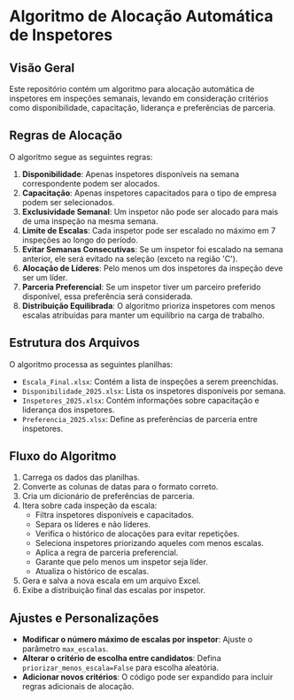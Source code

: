 # Algoritmo de Alocação Automática de Inspetores

## Visão Geral
Este repositório contém um algoritmo para alocação automática de inspetores em inspeções semanais, levando em consideração critérios como disponibilidade, capacitação, liderança e preferências de parceria.

## Regras de Alocação
O algoritmo segue as seguintes regras:

1. **Disponibilidade**: Apenas inspetores disponíveis na semana correspondente podem ser alocados.
2. **Capacitação**: Apenas inspetores capacitados para o tipo de empresa podem ser selecionados.
3. **Exclusividade Semanal**: Um inspetor não pode ser alocado para mais de uma inspeção na mesma semana.
4. **Limite de Escalas**: Cada inspetor pode ser escalado no máximo em 7 inspeções ao longo do período.
5. **Evitar Semanas Consecutivas**: Se um inspetor foi escalado na semana anterior, ele será evitado na seleção (exceto na região 'C').
6. **Alocação de Líderes**: Pelo menos um dos inspetores da inspeção deve ser um líder.
7. **Parceria Preferencial**: Se um inspetor tiver um parceiro preferido disponível, essa preferência será considerada.
8. **Distribuição Equilibrada**: O algoritmo prioriza inspetores com menos escalas atribuídas para manter um equilíbrio na carga de trabalho.

## Estrutura dos Arquivos
O algoritmo processa as seguintes planilhas:

- `Escala_Final.xlsx`: Contém a lista de inspeções a serem preenchidas.
- `Disponibilidade_2025.xlsx`: Lista os inspetores disponíveis por semana.
- `Inspetores_2025.xlsx`: Contém informações sobre capacitação e liderança dos inspetores.
- `Preferencia_2025.xlsx`: Define as preferências de parceria entre inspetores.

## Fluxo do Algoritmo
1. Carrega os dados das planilhas.
2. Converte as colunas de datas para o formato correto.
3. Cria um dicionário de preferências de parceria.
4. Itera sobre cada inspeção da escala:
   - Filtra inspetores disponíveis e capacitados.
   - Separa os líderes e não líderes.
   - Verifica o histórico de alocações para evitar repetições.
   - Seleciona inspetores priorizando aqueles com menos escalas.
   - Aplica a regra de parceria preferencial.
   - Garante que pelo menos um inspetor seja líder.
   - Atualiza o histórico de escalas.
5. Gera e salva a nova escala em um arquivo Excel.
6. Exibe a distribuição final das escalas por inspetor.


## Ajustes e Personalizações
- **Modificar o número máximo de escalas por inspetor**: Ajuste o parâmetro `max_escalas`.
- **Alterar o critério de escolha entre candidatos**: Defina `priorizar_menos_escala=False` para escolha aleatória.
- **Adicionar novos critérios**: O código pode ser expandido para incluir regras adicionais de alocação.
